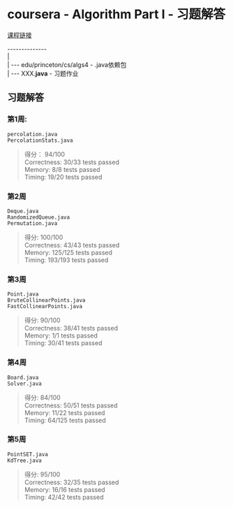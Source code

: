# coursera - Algorithm Part I - 习题解答

[课程链接](https://www.coursera.org/learn/algorithms-part1/home/welcome)

--------------<br>
|            <br>
| --- edu/princeton/cs/algs4   - .java依赖包<br>
| --- XXX.**java**  - 习题作业<br>

## 习题解答

### 第1周: 

`percolation.java`<Br>
`PercolationStats.java`<Br>
> 得分： 94/100<br>
> Correctness:  30/33 tests passed<Br>
> Memory:       8/8 tests passed<Br>
> Timing:       19/20 tests passed<Br>

### 第2周

`Deque.java`<Br>
`RandomizedQueue.java`<br>
`Permutation.java`<br>
> 得分: 100/100<Br>
> Correctness:  43/43 tests passed<Br>
> Memory:       125/125 tests passed<BR>
> Timing:       193/193 tests passed<Br>

### 第3周
`Point.java`<br>
`BruteCollinearPoints.java`<br>
`FastCollinearPoints.java`<br>
> 得分: 90/100<br>
> Correctness:  38/41 tests passed<br>
> Memory:       1/1 tests passed<Br>
> Timing:       30/41 tests passed<br>

### 第4周
`Board.java`<br>
`Solver.java`<br>
> 得分: 84/100<Br>
> Correctness:  50/51 tests passed<Br>
> Memory:       11/22 tests passed<br>
> Timing:       64/125 tests passed<Br>

### 第5周
`PointSET.java`<br>
`KdTree.java`<br>
> 得分: 95/100<br>
> Correctness:  32/35 tests passed<br>
> Memory:       16/16 tests passed<Br>
> Timing:       42/42 tests passed<Br>
